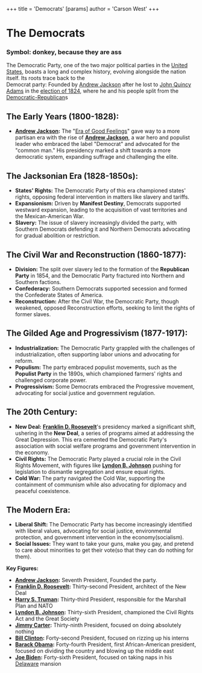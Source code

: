 +++
 title = 'Democrats'
[params]
	author = 'Carson West'
+++
# The Democrats
### Symbol: donkey, because they are ass
The Democratic Party, one of the two major political parties in the [United States](./../united-states/), boasts a long and complex history, evolving alongside the nation itself. Its roots trace back to the \
Democrat party: Founded by [Andrew Jackson](./../andrew-jackson/) after he lost to [John Quincy Adams](./../john-quincy-adams/) in the [election of 1824](./../election-of-1824/), where he and his people split from the [Democratic-Republican](./../democratic-republican/)s


## **The Early Years (1800-1828):**

* **[Andrew Jackson](./../andrew-jackson/):** The "[Era of Good Feelings](./../era-of-good-feelings/)" gave way to a more partisan era with the rise of **[Andrew Jackson](./../andrew-jackson/)**, a war hero and populist leader who embraced the label "Democrat" and advocated for the "common man." His presidency marked a shift towards a more democratic system, expanding suffrage and challenging the elite.

## **The Jacksonian Era (1828-1850s):**

* **States' Rights:** The Democratic Party of this era championed states' rights, opposing federal intervention in matters like slavery and tariffs.
* **Expansionism:**  Driven by **Manifest Destiny**, Democrats supported westward expansion, leading to the acquisition of vast territories and the Mexican-American War.
* **Slavery:** The issue of slavery increasingly divided the party, with Southern Democrats defending it and Northern Democrats advocating for gradual abolition or restriction.

## **The Civil War and Reconstruction (1860-1877):**

* **Division:** The split over slavery led to the formation of the **Republican Party** in 1854, and the Democratic Party fractured into Northern and Southern factions.
* **Confederacy:**  Southern Democrats supported secession and formed the Confederate States of America.
* **Reconstruction:** After the Civil War, the Democratic Party, though weakened, opposed Reconstruction efforts, seeking to limit the rights of former slaves.

## **The Gilded Age and Progressivism (1877-1917):**

* **Industrialization:** The Democratic Party grappled with the challenges of industrialization, often supporting labor unions and advocating for reform.
* **Populism:** The party embraced populist movements, such as the **Populist Party** in the 1890s, which championed farmers' rights and challenged corporate power.
* **Progressivism:**  Some Democrats embraced the Progressive movement, advocating for social justice and government regulation.

## **The 20th Century:**

* **New Deal:** **[Franklin D. Roosevelt](./../franklin-d.-roosevelt/)**'s presidency marked a significant shift, ushering in the **New Deal**, a series of programs aimed at addressing the Great Depression. This era cemented the Democratic Party's association with social welfare programs and government intervention in the economy.
* **Civil Rights:**  The Democratic Party played a crucial role in the Civil Rights Movement, with figures like **[Lyndon B. Johnson](./../lyndon-b.-johnson/)** pushing for legislation to dismantle segregation and ensure equal rights.
* **Cold War:**  The party navigated the Cold War, supporting the containment of communism while also advocating for diplomacy and peaceful coexistence.

## **The Modern Era:**

* **Liberal Shift:** The Democratic Party has become increasingly identified with liberal values, advocating for social justice, environmental protection, and government intervention in the economy(socialism).
* **Social Issues:** They want to take your guns, make you gay, and pretend to care about minorities to get their vote(so that they can do nothing for them).

**Key Figures:**

* **[Andrew Jackson](./../andrew-jackson/):** Seventh President, Founded the party.
* **[Franklin D. Roosevelt](./../franklin-d.-roosevelt/):** Thirty-second President, architect of the New Deal
* **[Harry S. Truman](./../harry-s.-truman/):** Thirty-third President, responsible for the Marshall Plan and NATO
* **[Lyndon B. Johnson](./../lyndon-b.-johnson/):** Thirty-sixth President, championed the Civil Rights Act and the Great Society
* **[Jimmy Carter](./../jimmy-carter/):** Thirty-ninth President, focused on doing absolutely nothing
* **[Bill Clinton](./../bill-clinton/):** Forty-second President, focused on rizzing up his interns
* **[Barack Obama](./../barack-obama/):** Forty-fourth President, first African-American president, focused on dividing the country and blowing up the middle east
* **[Joe Biden](./../joe-biden/):** Forty-sixth President, focused on taking naps in his [Delaware](./../delaware/) mansion
